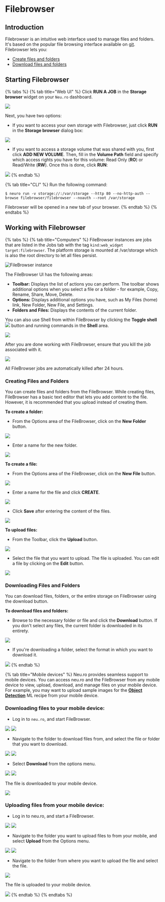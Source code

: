 # Filebrowser

## Introduction

Filebrowser is an intuitive web interface used to manage files and folders. It's based on the popular file browsing interface available on [git](https://github.com/filebrowser/filebrowser). Filebrowser lets you:

* [Create files and folders](filebrowser.md#creating-files-and-folders)
* [Download files and folders](filebrowser.md#downloading-files-and-folders)

## Starting Filebrowser

{% tabs %}
{% tab title="Web UI" %}
Click **RUN A JOB** in the **Storage browser** widget on your `Neu.ro` dashboard.

![](<../../.gitbook/assets/image (246) (1).png>)

Next, you have two options:

* If you want to access your own storage with Filebrowser, just click **RUN** in the **Storage browser** dialog box:

![
](<../../.gitbook/assets/image (241) (1).png>)

* If you want to access a storage volume that was shared with you, first click **ADD NEW VOLUME**. Then, fill in the **Volume Path** field and specify which access rights you have for this volume: Read Only (**RO**) or Read/Write (**RW**). Once this is done, click **RUN**:

![](broken-reference)
{% endtab %}

{% tab title="CLI" %}
Run the following command:

```
$ neuro run -v storage://:/var/storage --http 80 --no-http-auth --browse filebrowser/filebrowser --noauth --root /var/storage
```

Filebrowser will be opened in a new tab of your browser.
{% endtab %}
{% endtabs %}

## Working with Filebrowser

{% tabs %}
{% tab title="Computers" %}
FileBrowser instances are jobs that are listed in the Jobs tab with the tag `kind:web_widget target:filebrowser`. The platform storage is mounted at /var/storage which is also the root directory to let all files persist.

![FileBrowser instance](../../.gitbook/assets/stor\_browser.jpg)

The FileBrowser UI has the following areas:

* **Toolbar:** Displays the list of actions you can perform. The toolbar shows additional options when you select a file or a folder - for example, Copy, Rename, Share, Move, Delete.
* **Options:** Displays additional options you have, such as My Files (home) link, New Folder, New File, and Settings.
* **Folders and Files:** Displays the contents of the current folder.

You can also use Shell from within FileBrowser by clicking the **Toggle shell** ![](../../.gitbook/assets/FB\_Toggle.jpg) button and running commands in the **Shell** area.

![](../../.gitbook/assets/FB\_Shell.jpg)

After you are done working with FileBrowser, ensure that you kill the job associated with it.

![](<../../.gitbook/assets/image (37).png>)

All FileBrowser jobs are automatically killed after 24 hours.

### Creating Files and Folders

You can create files and folders from the FileBrowser. While creating files, FileBrowser has a basic text editor that lets you add content to the file. However, it is recommended that you upload instead of creating them.

**To create a folder:**

* From the Options area of the FileBrowser, click on the **New Folder** button.&#x20;

![](../../.gitbook/assets/FB\_NewFolder.jpg)

* Enter a name for the new folder.&#x20;

![](../../.gitbook/assets/FB\_NewDirectory.jpg)

**To create a file:**

* From the Options area of the FileBrowser, click on the **New File** button.

![](../../.gitbook/assets/FB\_NewFile.jpg)

* Enter a name for the file and click **CREATE**.

![](<../../.gitbook/assets/image (9).png>)

* Click **Save** after entering the content of the files.&#x20;

![](../../.gitbook/assets/FB\_NewFile\_Save.JPG)

**To upload files:**

* From the Toolbar, click the **Upload** button.&#x20;

![](../../.gitbook/assets/FB\_UploadButton.jpg)

* Select the file that you want to upload. The file is uploaded. You can edit a file by clicking on the **Edit** button.&#x20;

![](../../.gitbook/assets/FB\_UpFile.JPG)

### Downloading Files and Folders

You can download files, folders, or the entire storage on FileBrowser using the download button.

**To download files and folders:**

* Browse to the necessary folder or file and click the **Download** button. If you don't select any files, the current folder is downloaded in its entirety.

![](../../.gitbook/assets/FB\_Download.jpg)&#x20;

* If you're downloading a folder, select the format in which you want to download it.

![](../../.gitbook/assets/FB\_DownFormat.jpg)
{% endtab %}

{% tab title="Mobile devices" %}
Neu.ro provides seamless support to mobile devices. You can access neu.ro and the FileBrowser from any mobile device to view, upload, download, and manage files on your mobile device. For example, you may want to upload sample images for the [**Object Detection**](https://docs.neu.ro/cookbook/object-detection) ML recipe from your mobile device.

### **Downloading files to your mobile device:**

* Log in to `neu.ro`, and start FileBrowser.

![](../../.gitbook/assets/mobile-dashboard.png) ![](<../../.gitbook/assets/FBM\_FileBrowser (1) (1).jpg>)

* Navigate to the folder to download files from, and select the file or folder that you want to download.

![](../../.gitbook/assets/FBM\_Folder.jpg) ![](../../.gitbook/assets/FBM\_Down\_Select\_1.jpg)

* Select **Download** from the options menu.

![](../../.gitbook/assets/FBM\_Down\_Select.jpg) ![](<../../.gitbook/assets/FBM\_DownloadDone (1) (1).jpg>)

The file is downloaded to your mobile device.

![](<../../.gitbook/assets/FBM\_DownloadDone (1).jpg>)

### **Uploading files from your mobile device:**

* Log in to neu.ro, and start a FileBrowser.

![](../../.gitbook/assets/mobile-dashboard.png) ![](../../.gitbook/assets/FBM\_FileBrowser.jpg)

* Navigate to the folder you want to upload files to from your mobile, and select **Upload** from the Options menu.

![](../../.gitbook/assets/FBM\_Up\_Folder.jpg) ![](../../.gitbook/assets/FBM\_UploadButton.jpg)

* Navigate to the folder from where you want to upload the file and select the file.

![](../../.gitbook/assets/FBM\_UploadFileFolder.jpg)

The file is uploaded to your mobile device.

![](../../.gitbook/assets/FBM\_FileUploaded.jpg)
{% endtab %}
{% endtabs %}
